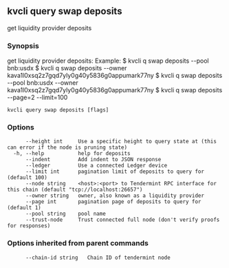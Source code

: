 <!--
title: deposits
-->
## kvcli query swap deposits

get liquidity provider deposits

### Synopsis

get liquidity provider deposits:
		Example:
		$ kvcli q swap deposits --pool bnb:usdx
		$ kvcli q swap deposits --owner kava1l0xsq2z7gqd7yly0g40y5836g0appumark77ny
		$ kvcli q swap deposits --pool bnb:usdx --owner kava1l0xsq2z7gqd7yly0g40y5836g0appumark77ny
		$ kvcli q swap deposits --page=2 --limit=100

```
kvcli query swap deposits [flags]
```

### Options

```
      --height int     Use a specific height to query state at (this can error if the node is pruning state)
  -h, --help           help for deposits
      --indent         Add indent to JSON response
      --ledger         Use a connected Ledger device
      --limit int      pagination limit of deposits to query for (default 100)
      --node string    <host>:<port> to Tendermint RPC interface for this chain (default "tcp://localhost:26657")
      --owner string   owner, also known as a liquidity provider
      --page int       pagination page of deposits to query for (default 1)
      --pool string    pool name
      --trust-node     Trust connected full node (don't verify proofs for responses)
```

### Options inherited from parent commands

```
      --chain-id string   Chain ID of tendermint node
```

